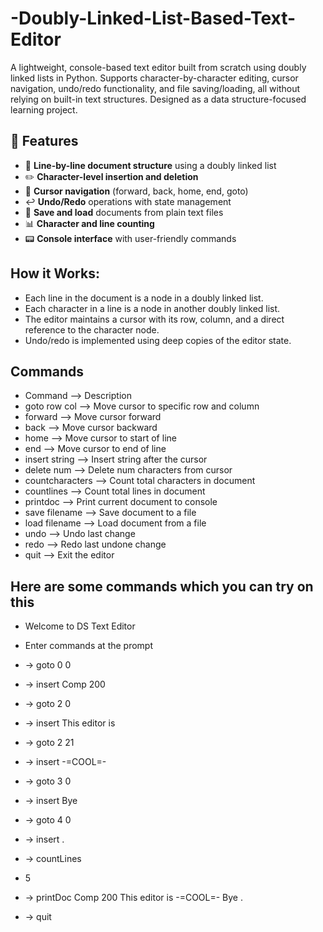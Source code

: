 # -Doubly-Linked-List-Based-Text-Editor
A lightweight, console-based text editor built from scratch using doubly linked lists in Python. Supports character-by-character editing, cursor navigation, undo/redo functionality, and file saving/loading, all without relying on built-in text structures. Designed as a data structure-focused learning project.

## 🚀 Features

- 📄 **Line-by-line document structure** using a doubly linked list
- ✏️ **Character-level insertion and deletion**
- 🧭 **Cursor navigation** (forward, back, home, end, goto)
- ↩️ **Undo/Redo** operations with state management
- 💾 **Save and load** documents from plain text files
- 📊 **Character and line counting**
- 📟 **Console interface** with user-friendly commands


## How it Works:

- Each line in the document is a node in a doubly linked list.
- Each character in a line is a node in another doubly linked list.
- The editor maintains a cursor with its row, column, and a direct reference to the character node.
- Undo/redo is implemented using deep copies of the editor state.

## Commands

- Command	        -->       Description
- goto row col	  -->       Move cursor to specific row and column
- forward	        -->       Move cursor forward
- back	          -->       Move cursor backward
- home	          -->       Move cursor to start of line
- end	            -->       Move cursor to end of line
- insert string	  -->       Insert string after the cursor
- delete num	    -->       Delete num characters from cursor
- countcharacters	 -->      Count total characters in document
- countlines	    -->       Count total lines in document
- printdoc	      -->       Print current document to console
- save filename	  -->       Save document to a file
- load filename	  -->       Load document from a file
- undo	          -->       Undo last change
- redo	          -->       Redo last undone change
- quit	          -->       Exit the editor

## Here are some commands which you can try on this

- Welcome to DS Text Editor
- Enter commands at the prompt

- -> goto 0 0
- -> insert Comp 200
- -> goto 2 0
- -> insert This editor is
- -> goto 2 21
- -> insert -=COOL=-
- -> goto 3 0
- -> insert Bye
- -> goto 4 0
- -> insert .
- -> countLines
- 5
- -> printDoc
Comp 200
This editor is -=COOL=-
Bye
.
- -> quit
